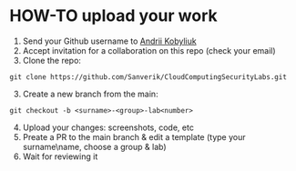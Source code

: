 # HOW-TO upload your work

1. Send your Github username to [Andrii Kobyliuk](https://t.me/Sanverik)
2. Accept invitation for a collaboration on this repo (check your email)
2. Clone the repo:
````
git clone https://github.com/Sanverik/CloudComputingSecurityLabs.git 
````
3. Create a new branch from the main:
```
git checkout -b <surname>-<group>-lab<number>
```
4. Upload your changes: screenshots, code, etc
5. Preate a PR to the main branch & edit a template (type your surname\name, choose a group & lab)
6. Wait for reviewing it